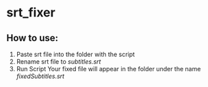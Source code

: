 # srt_fixer #

## How to use: 
1. Paste srt file into the folder with the script
2. Rename srt file to *subtitles.srt*
3. Run Script
Your fixed file will appear in the folder under the name *fixedSubtitles.srt* 
